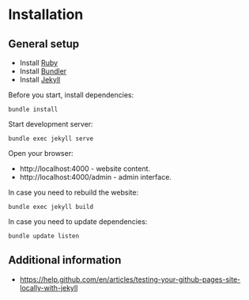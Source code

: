 # Installation

## General setup

- Install [Ruby](https://www.ruby-lang.org/en/documentation/installation/)
- Install [Bundler](https://bundler.io)
- Install [Jekyll](https://jekyllrb.com/docs/installation/)

Before you start, install dependencies:
```
bundle install
```

Start development server:
```
bundle exec jekyll serve
```

Open your browser:
- http://localhost:4000 - website content.
- http://localhost:4000/admin - admin interface.

In case you need to rebuild the website:
```
bundle exec jekyll build
```

In case you need to update dependencies:
```
bundle update listen
```

## Additional information

- https://help.github.com/en/articles/testing-your-github-pages-site-locally-with-jekyll
